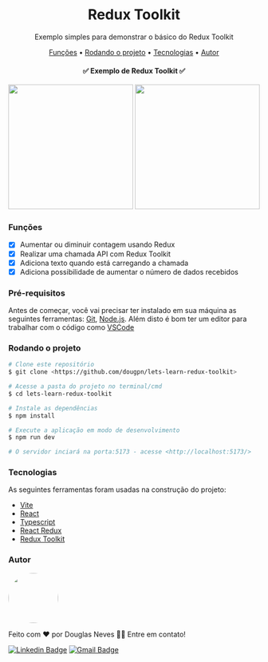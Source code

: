 <h1 align="center">Redux Toolkit</h1>

<p align="center">Exemplo simples para demonstrar o básico do Redux Toolkit</p>

<p align="center">
 <a href="#funções">Funções</a> • 
 <a href="#Pré-requisitos">Rodando o projeto</a> • 
 <a href="#tecnologias">Tecnologias</a> • 
 <a href="#autor">Autor</a>
</p>

<h4 align="center"> 
	✅  Exemplo de Redux Toolkit  ✅
</h4>

<p align="center">
<img width= "250" src="https://user-images.githubusercontent.com/62621650/188876932-b8d73dfe-b956-4740-a2cf-6c4557930a7e.png" />
<img width= "250" src="https://user-images.githubusercontent.com/62621650/188877175-4ea0a9da-4044-44b4-8dfe-b6a6f4afaf99.png" />
</p>

### Funções

- [x] Aumentar ou diminuir contagem usando Redux
- [x] Realizar uma chamada API com Redux Toolkit
- [x] Adiciona texto quando está carregando a chamada
- [x] Adiciona possibilidade de aumentar o número de dados recebidos

### Pré-requisitos

Antes de começar, você vai precisar ter instalado em sua máquina as seguintes ferramentas:
[Git](https://git-scm.com), [Node.js](https://nodejs.org/en/). 
Além disto é bom ter um editor para trabalhar com o código como [VSCode](https://code.visualstudio.com/)

### Rodando o projeto

```bash
# Clone este repositório
$ git clone <https://github.com/dougpn/lets-learn-redux-toolkit>

# Acesse a pasta do projeto no terminal/cmd
$ cd lets-learn-redux-toolkit

# Instale as dependências
$ npm install

# Execute a aplicação em modo de desenvolvimento
$ npm run dev

# O servidor inciará na porta:5173 - acesse <http://localhost:5173/>
```
### Tecnologias

As seguintes ferramentas foram usadas na construção do projeto:

- [Vite](https://vitejs.dev)
- [React](https://reactjs.org)
- [Typescript](https://www.typescriptlang.org/)
- [React Redux](https://react-redux.js.org/)
- [Redux Toolkit](https://redux-toolkit.js.org/)

### Autor

<a href="https://github.com/dougpn/">
 <img style="border-radius: 50%;" src="https://avatars2.githubusercontent.com/u/62621650?s=400&u=d9672bc16aaaf1fd2b3df06d7e42068ffec48525&v=4" width="100px />
 <br />
 <sub><b>Douglas Neves</b></sub></a> <a href="https://github.com/dougpn" ></a>


Feito com ❤️ por Douglas Neves 👋🏽 Entre em contato!

[![Linkedin Badge](https://img.shields.io/badge/-Douglas-blue?style=flat-square&logo=Linkedin&logoColor=white&link=https://www.linkedin.com/in/douglaspneves/)](https://www.linkedin.com/in/douglaspneves/) 
[![Gmail Badge](https://img.shields.io/badge/-nevesdouglasp@gmail.com-c14438?style=flat-square&logo=Gmail&logoColor=white&link=mailto:nevesdouglasp@gmail.com)](mailto:nevesdouglasp@gmail.com)
